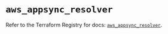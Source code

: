 # `aws_appsync_resolver`

Refer to the Terraform Registry for docs: [`aws_appsync_resolver`](https://registry.terraform.io/providers/hashicorp/aws/5.54.1/docs/resources/appsync_resolver).

